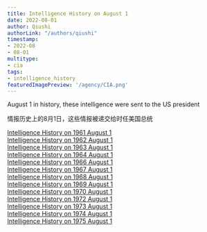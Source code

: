 ```yaml
---
title: Intelligence History on August 1
date: 2022-08-01
author: Qiushi 
authorLink: "/authors/qiushi"
timestamp: 
- 2022-08
- 08-01
multitype: 
- cia
tags: 
- intelligence_history
featuredImagePreview: '/agency/CIA.png'
---
```



August 1 in history, these intelligence were sent to the US president

情报历史上的8月1日，这些情报被递交给时任美国总统

<!--more-->







[Intelligence History on 1961 August 1](/dailybrief/1961-08-01)   
[Intelligence History on 1962 August 1](/dailybrief/1962-08-01)   
[Intelligence History on 1963 August 1](/dailybrief/1963-08-01)   
[Intelligence History on 1964 August 1](/dailybrief/1964-08-01)   
[Intelligence History on 1966 August 1](/dailybrief/1966-08-01)   
[Intelligence History on 1967 August 1](/dailybrief/1967-08-01)   
[Intelligence History on 1968 August 1](/dailybrief/1968-08-01)   
[Intelligence History on 1969 August 1](/dailybrief/1969-08-01)   
[Intelligence History on 1970 August 1](/dailybrief/1970-08-01)   
[Intelligence History on 1972 August 1](/dailybrief/1972-08-01)   
[Intelligence History on 1973 August 1](/dailybrief/1973-08-01)   
[Intelligence History on 1974 August 1](/dailybrief/1974-08-01)   
[Intelligence History on 1975 August 1](/dailybrief/1975-08-01)   
